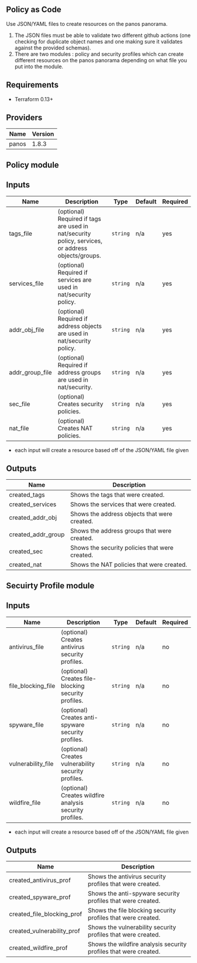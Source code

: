 
Policy as Code
---
Use JSON/YAML files to create resources on the panos panorama.

1) The JSON files must be able to validate two different github actions (one checking for duplicate object names and one making sure it validates against the provided schemas).
2) There are two modules : policy and security profiles which can create different resources on the panos panorama depending on what file you put into the module.

Requirements
---
* Terraform 0.13+

Providers
---
Name | Version
-----|------
panos | 1.8.3

Policy module
---
Inputs
---
Name | Description | Type | Default | Required
-----|-----|-----|-----|-----
tags_file | (optional) Required if tags are used in nat/security policy, services, or address objects/groups. |`string`|n/a|yes
services_file | (optional) Required if services are used in nat/security policy. | `string` | n/a | yes
addr_obj_file | (optional) Required if address objects are used in nat/security policy.|`string`|n/a|yes
addr_group_file | (optional) Required if address groups are used in nat/security.|`string`|n/a|yes
sec_file | (optional) Creates security policies.|`string`|n/a|yes
nat_file | (optional) Creates NAT policies.|`string`|n/a|yes

* each input will create a resource based off of the JSON/YAML file given

Outputs
---
Name | Description
-----|-----
created_tags | Shows the tags that were created.
created_services |Shows the services that were created.
created_addr_obj |Shows the address objects that were created.
created_addr_group |Shows the address groups that were created.
created_sec |Shows the security policies that were created.
created_nat |Shows the NAT policies that were created.

Secuirty Profile module
---
Inputs
---
Name | Description | Type | Default | Required
-----|-----|-----|-----|-----
antivirus_file | (optional) Creates antivirus security profiles. |`string`|n/a|no
file_blocking_file | (optional) Creates file-blocking security profiles. | `string` | n/a | no
spyware_file | (optional) Creates anti-spyware security profiles. |`string`|n/a|no
vulnerability_file | (optional) Creates vulnerability security profiles. |`string`|n/a|no
wildfire_file | (optional) Creates wildfire analysis security profiles. |`string`|n/a|no

* each input will create a resource based off of the JSON/YAML file given

Outputs
---
Name | Description
-----|-----
created_antivirus_prof | Shows the antivirus security profiles that were created.
created_spyware_prof |Shows the anti-spyware security profiles that were created.
created_file_blocking_prof |Shows the file blocking security profiles that were created.
created_vulnerability_prof |Shows the vulnerability security profiles that were created.
created_wildfire_prof |Shows the wildfire analysis security profiles that were created.
